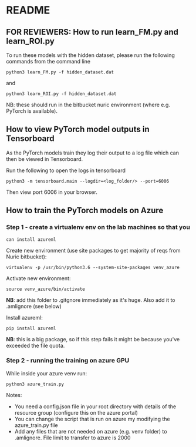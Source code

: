 # README

## FOR REVIEWERS: How to run learn_FM.py and learn_ROI.py

To run these models with the hidden dataset, please run the following
commands from the command line
```
python3 learn_FM.py -f hidden_dataset.dat
```

and

```
python3 learn_ROI.py -f hidden_dataset.dat
```

NB: these should run in the bitbucket nuric environment (where
e.g. PyTorch is available).

## How to view PyTorch model outputs in Tensorboard

As the PyTorch models train they log their output to a log file which
can then be viewed in Tensorboard.

Run the following to open the logs in tensorboard

```
python3 -m tensorboard.main --logdir=<log_folder/> --port=6006

```

Then view port 6006 in your browser.

## How to train the PyTorch models on Azure

### Step 1 - create a virtualenv env on the lab machines so that you
    can install azureml

Create new environment (use site packages to get majority of reqs from
Nuric bitbucket):

```
virtualenv -p /usr/bin/python3.6 --system-site-packages venv_azure

```

Activate new environment:
```
source venv_azure/bin/activate
```
**NB**: add this folder to .gitgnore immediately as it's huge. Also
add it to .amlignore (see below)

Install azureml:
```
pip install azureml
```
**NB**: this is a big package, so if this step fails it might be
because you've exceeded the file quota.

### Step 2 - running the training on azure GPU

While inside your azure venv run:
```
python3 azure_train.py
```

Notes:
* You need a config.json file in your root directory with details of
the resource group (configure this on the azure portal)
* You can change the script that is run on azure my modifying the
azure_train.py file
* Add any files that are not needed on azure (e.g. venv folder) to
.amlignore. File limit to transfer to azure is 2000
